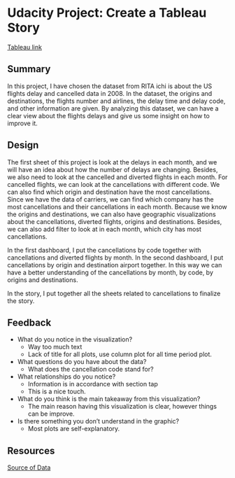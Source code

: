 # Udacity Project: Create a Tableau Story
[Tableau link](https://public.tableau.com/profile/228149966#!/vizhome/Part3Project/StoryofCancellations)
## Summary
In this project, I have chosen the dataset from RITA ichi is about the US flights delay and cancelled data in 2008. In the dataset, the origins and destinations, the flights number and airlines, the delay time and delay code, and other information are given. By analyzing this dataset, we can have a clear view about the flights delays and give us some insight on how to improve it.

## Design
The first sheet of this project is look at the delays in each month, and we will have an idea about how the number of delays are changing. Besides, we also need to look at the cancelled and diverted flights in each month. For cancelled flights, we can look at the cancellations with different code. We can also find which origin and destination have the most cancellations. Since we have the data of carriers, we can find which company has the most cancellations and their cancellations in each month. Because we know the origins and destinations, we can also have geographic visualizations about the cancellations, diverted flights, origins and destinations. Besides, we can also add filter to look at in each month, which city has most cancellations. 

In the first dashboard, I put the cancellations by code together with cancellations and diverted flights by month. In the second dashboard, I put cancellations by origin and destination airport together. In this way we can have a better understanding of the cancellations by month, by code, by origins and destinations.

In the story, I put together all the sheets related to cancellations to finalize the story.

## Feedback
* What do you notice in the visualization?
	* Way too much text
	* Lack of title for all plots, use column plot for all time period plot. 
* What questions do you have about the data?
	* What does the cancellation code stand for?
* What relationships do you notice?
	* Information is in accordance with section tap
	* This is a nice touch.
* What do you think is the main takeaway from this visualization?
	* The main reason having this visualization is clear, however things can be improve.
* Is there something you don’t understand in the graphic?
	* Most plots are self-explanatory.  

## Resources
[Source of Data](http://stat-computing.org/dataexpo/2009/the-data.html)
